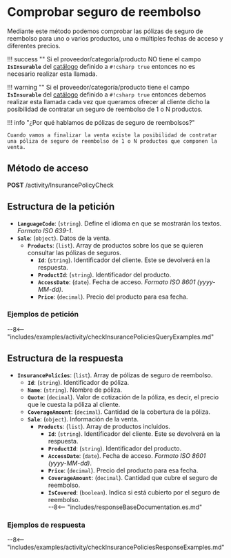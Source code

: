 # Comprobar seguro de reembolso

Mediante este método podemos comprobar las pólizas de seguro de reembolso para uno o varios productos, una o múltiples fechas de acceso y diferentes precios.

!!! success ""
    Si el  proveedor/categoría/producto NO tiene el campo **`IsInsurable`** del [catálogo](catalog.md) definido a `#!csharp true` entonces no es necesario realizar esta llamada.

!!! warning ""
    Si el proveedor/categoría/producto tiene el campo **`IsInsurable`** del [catálogo](catalog.md) definido a `#!csharp true` entonces debemos realizar esta llamada cada vez que queramos ofrecer al cliente dicho la posibilidad de contratar un seguro de reembolso de 1 o N productos.

!!! info "¿Por qué hablamos de pólizas de seguro de reembolsos?"

    Cuando vamos a finalizar la venta existe la posibilidad de contratar una póliza de seguro de reembolso de 1 o N productos que componen la venta.

## Método de acceso

**POST** /activity/InsurancePolicyCheck 

## Estructura de la petición

- **`LanguageCode`**: (``string``). Define el idioma en que se mostrarán los textos. *Formato ISO 639-1*.
- **`Sale`**: (``object``). Datos de la venta.    
    - **`Products`**: (``list``). Array de productos sobre los que se quieren consultar las pólizas de seguros.
        - **`Id`**: (``string``). Identificador del cliente. Este se devolverá en la respuesta.
        - **`ProductId`**: (``string``). Identificador del producto.
        - **`AccessDate`**: (``date``). Fecha de acceso. *Formato ISO 8601 (yyyy-MM-dd)*.
        - **`Price`**: (``decimal``). Precio del producto para esa fecha.

### Ejemplos de petición

--8<-- "includes/examples/activity/checkInsurancePoliciesQueryExamples.md"

## Estructura de la respuesta

- **`InsurancePolicies`**: (``list``). Array de pólizas de seguro de reembolso.
    - **`Id`**: (``string``). Identificador de póliza.
    - **`Name`**: (``string``). Nombre de póliza.    
    - **`Quote`**: (``decimal``). Valor de cotización de la póliza, es decir, el precio que le cuesta la póliza al cliente.
    - **`CoverageAmount`**: (``decimal``). Cantidad de la cobertura de la póliza.
    - **`Sale`**: (``object``). Información de la venta.    
        - **`Products`**: (``list``). Array de productos incluidos.
            - **`Id`**: (``string``). Identificador del cliente. Este se devolverá en la respuesta.
            - **`ProductId`**: (``string``). Identificador del producto.
            - **`AccessDate`**: (``date``). Fecha de acceso. *Formato ISO 8601 (yyyy-MM-dd)*.
            - **`Price`**: (``decimal``). Precio del producto para esa fecha.    
            - **`CoverageAmount`**: (``decimal``). Cantidad que cubre el seguro de reembolso.    
            - **`IsCovered`**: (``boolean``). Indica si está cubierto por el seguro de reembolso.    
    --8<-- "includes/responseBaseDocumentation.es.md"


### Ejemplos de respuesta

--8<-- "includes/examples/activity/checkInsurancePoliciesResponseExamples.md"
